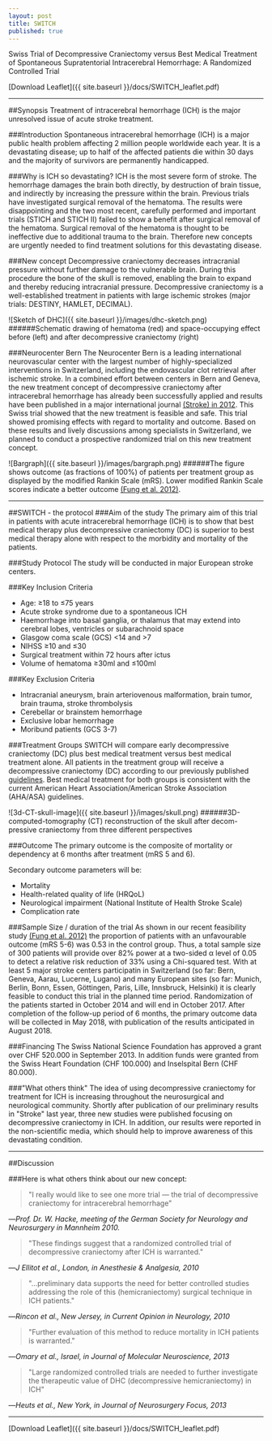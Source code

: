 ```yaml
---
layout: post
title: SWITCH
published: true
---
```


Swiss Trial of  Decompressive Craniectomy versus Best Medical Treatment of Spontaneous Supratentorial Intracerebral Hemorrhage: A Randomized Controlled Trial

<span class="fa fa-file-pdf-o"></span>
[Download Leaflet]({{ site.baseurl }}/docs/SWITCH_leaflet.pdf)

---

##Synopsis
Treatment of intracerebral hemorrhage (ICH) is the major unresolved issue of acute stroke treatment.

###Introduction
Spontaneous intracerebral hemorrhage (ICH) is a major public health problem affecting 2 million people worldwide each year. It is a devastating disease; up to half of the affected patients die within 30 days and the majority of survivors are permanently handicapped.

###Why is ICH so devastating?
ICH is the most severe form of stroke. The hemorrhage damages the brain both directly, by destruction of brain tissue, and indirectly by increasing the pressure within the brain.
Previous trials have investigated surgical removal of the hematoma. The results were disappointing and the two most recent, carefully performed and important trials (STICH and STICH II) failed to show a benefit after surgical removal of the hematoma. Surgical removal of the hematoma is thought to be ineffective due to additional trauma to the brain. Therefore new concepts are urgently needed to find treatment solutions for this devastating disease.

###New concept
Decompressive craniectomy decreases intracranial pressure without further damage to the vulnerable brain. During this procedure the bone of the skull is removed, enabling the brain to expand and thereby reducing intracranial pressure. Decompressive craniectomy is a well-established treatment in patients with large ischemic strokes (major trials: DESTINY, HAMLET, DECIMAL).

![Sketch of DHC]({{ site.baseurl }}/images/dhc-sketch.png)
######Schematic drawing of hematoma (red) and space-occupying effect before (left) and after decompressive craniectomy (right)

###Neurocenter Bern
The Neurocenter Bern is a leading international neurovascular center with the largest number of highly-specialized interventions in Switzerland, including the endovascular clot retrieval after ischemic stroke. In a combined effort between centers in Bern and Geneva, the new treatment concept of decompressive craniectomy after intracerebral hemorrhage has already been successfully applied and results have been published in a major international journal [(Stroke) in 2012](http://www.ncbi.nlm.nih.gov/pubmed/23111437). This Swiss trial showed that the new treatment is feasible and safe. This trial showed promising effects with regard to mortality and outcome. Based on these results and lively discussions among specialists in Switzerland, we planned to conduct a prospective randomized trial on this new treatment concept.

![Bargraph]({{ site.baseurl }}/images/bargraph.png)
######The figure shows outcome (as fractions of 100%) of patients per treatment group as displayed by the modified Rankin Scale (mRS). Lower modified Rankin Scale scores indicate a better outcome [(Fung et al. 2012)](http://www.ncbi.nlm.nih.gov/pubmed/23111437).

---

##SWITCH - the protocol
###Aim of the study
The primary aim of this trial in patients with acute intracerebral hemorrhage (ICH) is to show that best medical therapy plus decompressive craniectomy (DC) is superior to best medical therapy alone with respect to the morbidity and mortality of the patients.

###Study Protocol
The study will be conducted in major European stroke centers.

###Key Inclusion Criteria
- Age: &ge;18 to &le;75 years
- Acute stroke syndrome due to a spontaneous ICH
- Haemorrhage into basal ganglia, or thalamus that may extend
into cerebral lobes, ventricles or subarachnoid space
- Glasgow coma scale (GCS) <14 and >7 
- NIHSS &ge;10 and &le;30
- Surgical treatment within 72 hours after ictus
- Volume of hematoma &ge;30ml and &le;100ml

###Key Exclusion Criteria
- Intracranial aneurysm, brain arteriovenous malformation, brain tumor, brain trauma, stroke thrombolysis
- Cerebellar or brainstem hemorrhage
- Exclusive lobar hemorrhage
- Moribund patients (GCS 3-7)

###Treatment Groups
SWITCH will compare early decompressive craniectomy (DC) plus best medical treatment versus best medical treatment alone.
All patients in the treatment group will receive a decompressive craniectomy (DC) according to our previously published [guidelines](http://www.ncbi.nlm.nih.gov/pubmed/20113157). Best medical treatment for both groups is consistent with the current American Heart Association/American Stroke Association (AHA/ASA) guidelines.

![3d-CT-skull-image]({{ site.baseurl }}/images/skull.png)
######3D-computed-tomography (CT) reconstruction of the skull after decom- pressive craniectomy from three different perspectives

###Outcome
The primary outcome is the composite of mortality or dependency at 6 months after treatment (mRS 5 and 6). 

Secondary outcome parameters will be:
- Mortality
- Health-related quality of life (HRQoL)
- Neurological impairment (National Institute of Health Stroke
Scale)
- Complication rate

###Sample Size / duration of the trial
As shown in our recent feasibility study [(Fung et al. 2012)](http://www.ncbi.nlm.nih.gov/pubmed/23111437) the proportion of patients with an unfavourable outcome (mRS 5-6) was 0.53 in the control group. Thus, a total sample size of 300 patients will provide over 82% power at a two-sided &alpha; level of 0.05 to detect a relative risk reduction of 33% using a Chi-squared test. With at least 5 major stroke centers participatin in Switzerland (so far: Bern, Geneva, Aarau, Lucerne, Lugano) and many European sites (so far: Munich, Berlin, Bonn, Essen, Göttingen, Paris, Lille, Innsbruck, Helsinki) it is clearly feasible to conduct this trial in the planned time period. Randomization of the patients started in October 2014 and will end in October 2017. After completion of the follow-up period of 6 months, the primary outcome data will be collected in May 2018, with publication of the results anticipated in August 2018. 

###Financing
The Swiss National Science Foundation has approved a grant over CHF 520.000 in September 2013. In addition funds were granted from the Swiss Heart Foundation (CHF 100.000) and Inselspital Bern (CHF 80.000). 

###"What others think"
The idea of using decompressive craniectomy for treatment for ICH is increasing throughout the neurosurgical and neurological community. Shortly after publication of our preliminary results in "Stroke" last year, three new studies were published focusing on decompressive craniectomy in ICH. In addition, our results were reported in the non-scientific media, which should help to improve awareness of this devastating condition.

---

##Discussion

###Here is what others think about our new concept:

>&quot;I really would like to see one more trial &mdash; the trial of decompressive craniectomy for intracerebral hemorrhage&quot;

&mdash;<cite>Prof. Dr. W. Hacke, meeting of the German Society for Neurology and Neurosurgery in Mannheim 2010.</cite>

>&quot;These findings suggest that a randomized controlled trial of decompressive craniectomy after ICH is warranted.&quot;

&mdash;<cite>J Ellitot et al., London, in Anesthesie & Analgesia, 2010</cite>

>&quot;...preliminary data supports the need for better controlled studies addressing the role of this (hemicraniectomy) surgical technique in ICH patients.&quot;

&mdash;<cite>Rincon et al., New Jersey, in Current Opinion in Neurology, 2010</cite>

>&quot;Further evaluation of this method to reduce mortality in ICH patients
is warranted.&quot;

&mdash;<cite>Omary et al., Israel, in Journal of Molecular Neuroscience, 2013</cite>

>&quot;Large randomized controlled trials are needed to further investigate the therapeutic value of DHC (decompressive hemicraniectomy) in ICH&quot;

&mdash;<cite>Heuts et al., New York, in Journal of Neurosurgery Focus, 2013</cite>

---
<span class="fa fa-file-pdf-o"></span>
[Download Leaflet]({{ site.baseurl }}/docs/SWITCH_leaflet.pdf)
